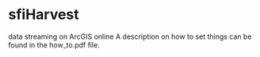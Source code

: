 # sfiHarvest
data streaming on ArcGIS online
A description on how to set things can be found in the how_to.pdf file.
